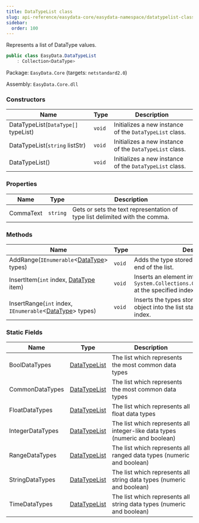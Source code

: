```yaml
---
title: DataTypeList class
slug: api-reference/easydata-core/easydata-namespace/datatypelist-class
sidebar:
  order: 100
---
```


Represents a list of DataType values.
```csharp
public class EasyData.DataTypeList
    : Collection<DataType>

```
Package: `EasyData.Core` (targets: `netstandard2.0`)

Assembly: `EasyData.Core.dll`

### Constructors

| Name | Type | Description | 
| --- | --- | --- | 
| DataTypeList(`DataType[]` typeList) | `void` | Initializes a new instance of the `DataTypeList` class. | 
| DataTypeList(`string` listStr) | `void` | Initializes a new instance of the `DataTypeList` class. | 
| DataTypeList() | `void` | Initializes a new instance of the `DataTypeList` class. | 


### Properties

| Name | Type | Description | 
| --- | --- | --- | 
| CommaText | `string` | Gets or sets the text representation of type list delimited with the comma. | 


### Methods

| Name | Type | Description | 
| --- | --- | --- | 
| AddRange(`IEnumerable`&lt;[DataType](///easyquery/docs/api-reference/easydata-core/easydata-namespace/datatype-enum)&gt; types) | `void` | Adds the type stored in an IEnumerable to the end of the list. | 
| InsertItem(`int` index, [DataType](///easyquery/docs/api-reference/easydata-core/easydata-namespace/datatype-enum) item) | `void` | Inserts an element into the `System.Collections.ObjectModel.Collection'1` at the specified index. | 
| InsertRange(`int` index, `IEnumerable`&lt;[DataType](///easyquery/docs/api-reference/easydata-core/easydata-namespace/datatype-enum)&gt; types) | `void` | Inserts the types stored in an IEnumerable object into the list starting from specified index. | 


### Static Fields

| Name | Type | Description | 
| --- | --- | --- | 
| BoolDataTypes | [DataTypeList](///easyquery/docs/api-reference/easydata-core/easydata-namespace/datatypelist-class) | The list which represents the most common data types | 
| CommonDataTypes | [DataTypeList](///easyquery/docs/api-reference/easydata-core/easydata-namespace/datatypelist-class) | The list which represents the most common data types | 
| FloatDataTypes | [DataTypeList](///easyquery/docs/api-reference/easydata-core/easydata-namespace/datatypelist-class) | The list which represents all float data types | 
| IntegerDataTypes | [DataTypeList](///easyquery/docs/api-reference/easydata-core/easydata-namespace/datatypelist-class) | The list which represents all integer-like data types (numeric and boolean) | 
| RangeDataTypes | [DataTypeList](///easyquery/docs/api-reference/easydata-core/easydata-namespace/datatypelist-class) | The list which represents all ranged data types (numeric and boolean) | 
| StringDataTypes | [DataTypeList](///easyquery/docs/api-reference/easydata-core/easydata-namespace/datatypelist-class) | The list which represents all string data types (numeric and boolean) | 
| TimeDataTypes | [DataTypeList](///easyquery/docs/api-reference/easydata-core/easydata-namespace/datatypelist-class) | The list which represents all string data types (numeric and boolean) |
